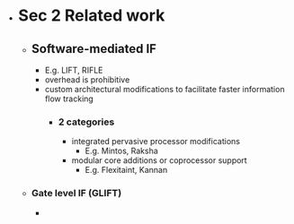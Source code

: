 - # Sec 2 Related work
	- ## Software-mediated IF
		- E.g. LIFT, RIFLE
		- overhead is prohibitive
		- custom architectural modifications to facilitate faster information flow tracking
			- ### 2 categories
				- integrated pervasive processor modifications
					- E.g. Mintos, Raksha
				- modular core additions or coprocessor support
					- E.g. Flexitaint, Kannan
	- ### Gate level IF (GLIFT)
		-